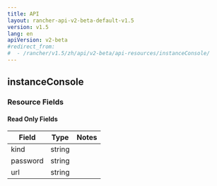 ```yaml
---
title: API
layout: rancher-api-v2-beta-default-v1.5
version: v1.5
lang: en
apiVersion: v2-beta
#redirect_from:
#  - /rancher/v1.5/zh/api/v2-beta/api-resources/instanceConsole/
---
```


## instanceConsole



### Resource Fields


#### Read Only Fields

Field | Type   | Notes
---|---|---
kind | string  | 
password | string  | 
url | string  | 


<br>
